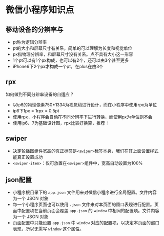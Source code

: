 # 微信小程序知识点

## 移动设备的分辨率与

- pt称为逻辑分辨率
- pt的大小和屏幕尺寸有关系，简单的可以理解为长度和视觉单位
- px指物理分辨率，和屏幕尺寸没有关系。点不具有大小这一形容
- 1个pt可以有1个px构成，也可以有2个，还可以由3个甚至更多
- iPhone6下2个px才构成一个pt，在plus在由3个

## rpx

如何做到不同分辨率设备的自适应？

- 以ip6的物理像素750*1334为视觉稿进行设计，而在小程序中使用rpx为单位
- ip6下1px = 1rpx = 0.5pt
- 使用rpx，小程序会自动在不同分辨率下进行转换，而使用px为单位则不会
- 使用ip6、7为基础设计图，rpx比较好换算，推荐！

## swiper

- 决定轮播图组件宽高的真正标签是`<swiper>`标签本身，我们在其上面设置样式能真正设置成功
- `<swiper-item>`：仅可放置在`<swiper>`组件中，宽高自动设置为100%

## json配置

- 小程序根目录下的 `app.json` 文件用来对微信小程序进行全局配置。文件内容为一个 JSON 对象
- 每一个小程序页面也可以使用 `.json` 文件来对本页面的窗口表现进行配置。页面中配置项在当前页面会覆盖 `app.json` 的 `window` 中相同的配置项。文件内容为一个 JSON 对象
- 页面配置中只能设置 `app.json` 中 `window` 对应的配置项，以决定本页面的窗口表现，所以无需写 `window` 这个属性。